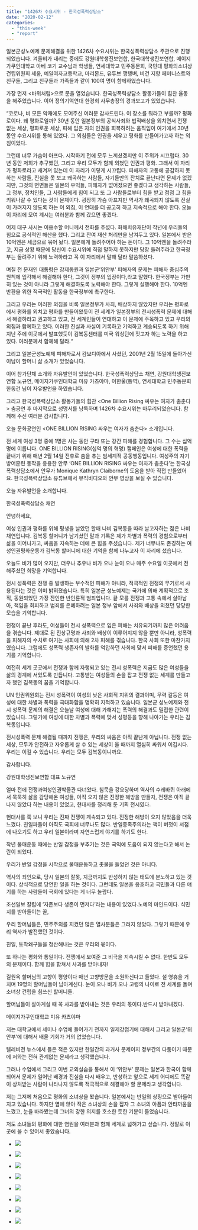 ```yaml
---
title: "1426차 수요시위 - 한국성폭력상담소"
date: "2020-02-12"
categories: 
  - "this-week"
  - "report"
---
```


일본군성노예제 문제해결을 위한 1426차 수요시위는 한국성폭력상담소 주관으로 진행되었습니다. 겨울비가 내리는 중에도 강원대학생진보연합, 한국대학생진보연합, 메이지가쿠인대학교 아베 코기 교수님과 학생들, 연세대학교 민주동문회, 국민대 평화의소녀상 건립위원회 세움, 예일여자고등학교, 마리몬드, 유튜브 맹탱벼, 비건 지향 페미니스트와 친구들, 그리고 친구들과 가족들과 같이 100여 명이 함께하였습니다.

가장 먼저 <바위처럼>으로 문을 열었습니다. 한국성폭력상담소 활동가들이 힘찬 율동을 해주었습니다. 이어 정의기억연대 한경희 사무총장의 경과보고가 있었습니다.

“코로나, 비 모든 악재에도 모여주신 여러분 감사드린다. 이 장소를 뭐라고 부를까? 평화로이다. 왜 평화로일까? 30년 동안 일본정부의 공식사죄와 법적배상을 외치면서 전쟁 없는 세상, 평화로운 세상, 피해 입은 자의 인권을 회복하려는 움직임이 여기에서 30년 동안 수요시위를 통해 있었다. 그 외침들은 인권을 세우고 평화를 만들어가고자 하는 외침이었다.

그런데 너무 가슴이 아프다. 시작하기 전에 모두 느끼셨겠지만 이 주위가 시끄럽다. 30년 동안 저희가 추구했던, 그리고 우리 모두가 함께 외쳤던 인권과 평화. 그래서 이 자리가 평화로라고 새겨져 있는데 이 자리가 이렇게 시끄럽다. 피해자의 고통에 공감하지 못하는 사람들, 진실을 못 보고 왜곡하는 사람들, 자기들만의 잔치로 끝난다면 문제가 없겠지만, 그것의 면면들은 일본의 우익들, 피해자가 없어졌으면 좋겠다고 생각하는 사람들, 그 정부, 정치인들, 그 사람들에게 힘이 되고 또 그 사람들로부터 힘을 받고 점점 그 힘을 키워나갈 수 있다는 것이 문제이다. 굉장히 가슴 아프지만 역사가 왜곡되지 않도록 진실이 가려지지 않도록 하는 이 외침, 이 연대를 더 공고히 하고 지속적으로 해야 한다. 오늘 이 자리에 모여 계시는 여러분과 함께 갔으면 좋겠다.

어제 대구 사시는 이용수할 머니께서 전화를 주셨다. 화해치유재단이 작년에 우리들의 힘으로 공식적인 해산을 했다. 그리고 잔여 재산 처리만을 남겨두고 있다. 일본에서 받은 10억엔은 세금으로 묶어 놨다. 일본에게 돌려주어야 하는 돈이다. 그 10억엔을 돌려주라고, 지금 상황 때문에 당신이 수요시위에 직접 말하지 못하지만 당장 돌려주라고 한국정부는 돌려주기 위해 노력하라고 꼭 이 자리에서 말해 달라 말씀하셨다.

며칠 전 문재인 대통령은 강제동원과 일본군‘위안부’ 피해자의 문제는 피해자 중심주의 원칙에 입각해서 해결해야 한다, 그것이 정부의 입장이다,라고 말했다. 한국정부는 가만히 있는 것이 아니라 그렇게 해결하도록 노력해야 한다. 그렇게 실행해야 한다. 10억엔 반환을 위한 적극적인 활동을 한국정부에 촉구한다.

그리고 우리는 이러한 외침을 비록 일본정부가 사죄, 배상하지 않았지만 우리는 평화로에서 평화를 외치고 평화를 만들어왔듯이 전 세계가 일본정부의 전시성폭력 문제에 대해서 해결하라고 권고하고 있고, 전 세계인들이 연대하고 이 문제에 주목하고 있고 우리의 외침과 함께하고 있다. 이러한 진실과 사실이 기록하고 기억하고 계승되도록 하기 위해 지난 주에 이곳에서 발표했듯이 김복동센터를 미국 워싱턴에 짓고자 하는 노력을 하고 있다. 여러분께서 함께해 달라.“

그리고 일본군성노예제 피해자로서 캄보디아에서 사셨던, 2001년 2월 15일에 돌아가신 이남이 할머니 삶 소개가 있었습니다.

이어 참가단체 소개와 자유발언이 있었습니다. 한국성폭력상담소 채연, 강원대학생진보연합 노규연, 메이지가쿠인대학교 미유 카츠야마, 이한울(통역), 연세대학교 민주동문회 한동건 님이 자유발언을 하였습니다.

그리고 한국성폭력상담소 활동가들의 힘찬 <One Billion Rising 싸우는 여자가 춤춘다> 춤공연 후 마지막으로 성명서를 낭독하며 1426차 수요시위는 마무리되었습니다. 함께해 주신 여러분 감사합니다.

오늘 문화공연인 <ONE BILLION RISING 싸우는 여자가 춤춘다> 소개입니다.

전 세계 여성 3명 중에 1명은 사는 동안 구타 또는 강간 피해를 경험합니다. 그 수는 십억 명에 이릅니다. ONE BILLION RISING(십억 명의 혁명) 캠페인은 여성에 대한 폭력을 끝내기 위해 매년 2월 14일 전후로 춤을 추는 범세계적 공동행동입니다. 여성주의 자기방어훈련 동작을 응용한 안무 ‘ONE BILLION RISING 싸우는 여자가 춤춘다’는 한국성폭력상담소에서 안무가 Monique Kathryn Claiborne의 도움을 받아 직접 만들었어요. 한국성폭력상담소 유튜브에서 뮤직비디오와 안무 영상을 보실 수 있습니다.

오늘 자유발언을 소개합니다.

한국성폭력상담소 채연

안녕하세요,

여성 인권과 평화를 위해 평생을 날았던 할매 나비 김복동을 따라 날고자하는 젊은 나비 채연입니다. 김복동 할머니가 남기셨던 말과 기록은 제가 차별과 폭력의 경험으로부터 삶을 이어나가고, 싸움을 지속하는 데에 큰 힘을 주셨습니다. 제가 너무나도 존경하는 여성인권평화운동가 김복동 할머니에 대한 기억을 함께 나누고자 이 자리에 섰습니다.

오늘도 비가 많이 오지만, 더우나 추우나 비가 오나 눈이 오나 매주 수요일 이곳에서 전해주셨던 희망을 기억합니다.

전시 성폭력은 전쟁 중 발생하는 부수적인 피해가 아니라, 적극적인 전쟁의 무기로서 사용된다는 것은 이미 밝혀졌습니다. 특히 일본군 성노예제는 국가에 의해 계획적으로 조직, 동원되었던 가장 잔인한 반인륜적 범죄입니다. 끝 모를 전쟁과 고통 속에서 살아남아, 책임을 회피하고 범죄를 은폐하려는 일본 정부 앞에서 사죄와 배상을 외쳤던 당당한 모습을 기억합니다.

전쟁이 끝난 후라도, 여성들이 전시 성폭력으로 입은 피해는 치유되기까지 많은 어려움을 겪습니다. 제대로 된 진상규명과 사죄와 배상이 이루어지지 않을 뿐만 아니라, 성폭력을 피해자의 수치로 여기는 사회에 의해 2차 피해를 겪습니다. 한국 사회 또한 마찬가지였습니다. 그럼에도 성폭력 생존자의 발화를 억압하던 사회에 맞서 피해를 증언했던 용기를 기억합니다.

여전히 세계 곳곳에서 전쟁과 함께 자행되고 있는 전시 성폭력은 지금도 많은 여성들을 삶의 경계에 서있도록 만듭니다. 고통받는 여성들의 손을 잡고 전쟁 없는 세계를 만들고자 했던 김복동의 꿈을 기억합니다.

UN 인권위원회는 전시 성폭력이 여성의 낮은 사회적 지위의 결과이며, 무력 갈등은 여성에 대한 차별과 폭력을 극대화함을 명확히 지적하고 있습니다. 일본군 성노예제와 전시 성폭력 문제의 해결은 오늘날 여성에 대해 가해지는 폭력의 해결과도 밀접한 관련이 있습니다. 그렇기에 여성에 대한 차별과 폭력에 맞서 성평등을 향해 나아가는 우리는 김복동입니다.

전시성폭력 문제 해결될 때까지 전쟁은, 우리의 싸움은 아직 끝난게 아닙니다. 전쟁 없는 세상, 모두가 안전하고 자유롭게 살 수 있는 세상이 올 때까지 열심히 싸워서 이깁시다. 우리는 이길 수 있습니다. 우리는 모두 김복동이니까요.

감사합니다.

강원대학생진보연합 대표 노규연

얼마 전에 전쟁과여성인권박물관 다녀왔다. 침묵을 강요당하며 역사의 수레바퀴 아래에서 묵묵히 삶을 감당해온 여성들, 아직 오지 않은 진정한 해방을 만들자, 전쟁은 아직 끝나지 않았다 하는 내용이 있었고, 현대사를 정리해 둔 기획 전시였다.

현대사를 쭉 보니 우리는 진짜 전쟁이 계속되고 있다. 진정한 해방이 오지 않았음을 더욱 느꼈다. 친일파들이 아직도 국회에 너무나도 많다. 반일종족주의라는 책이 버젓이 서점에 나오기도 하고 우리 일본이라며 자연스럽게 야기를 하기도 한다.

작년 불매운동 때에는 반일 감정을 부추기는 것은 국익에 도움이 되지 않는다고 해서 논란이 되었다.

우리가 반일 감정을 시작으로 불매운동하고 촛불을 들었던 것은 아니다.

역사의 죄인으로, 당시 일본의 잘못, 지금까지도 반성하지 않는 태도에 분노하고 있는 것이다. 상식적으로 당연한 일을 하는 것이다. 그런데도 일본을 옹호하고 국민들과 다른 얘기를 하는 사람들이 국회에 있다는 게 너무 놀랍다.

조선일보 칼럼에 ‘자존보다 생존이 먼저다’라는 내용이 있었다.노예의 마인드이다. 식민지를 받아들이는 꼴,

우리 할머님들은, 민주주의를 지켰던 많은 열사분들은 그러지 않았다. 그렇기 때문에 우리 역사가 발전했던 것이다.

친일, 토착왜구들을 청산해내는 것은 우리의 몫이다.

또 하나는 평화와 통일이다. 전쟁에서 보여준 그 비극을 지속시킬 수 없다. 한반도 모두의 문제이다. 함께 힘을 합쳐서 사과를 받아내자!

길원옥 할머님의 고향이 평양이다 매년 고향방문을 소원하신다고 들었다. 설 영휴을 거치며 19명의 할머님들이 남아계신다. 눈이 오나 비가 오나 고령의 나이로 전 세계를 돌며 소녀상 건립을 힘쓰신 할머니들.

할머님들이 살아계실 때 꼭 사과를 받아내는 것은 우리의 몫이다.반드시 받아내겠다.

메이지가쿠인대학교 미유 카츠야마

저는 대학교에서 세미나 수업에 들어가기 전까지 일제강점기에 대해서 그리고 일본군‘위안부’에 대해서 배울 기회가 거의 없었습니다.

텔레비전 뉴스에서 들은 적은 있지만 한일간의 과거사 문제이지 정부간의 다툼이기 때문에 저와는 전혀 관계없는 문제라고 생각했습니다.

그러나 수업에서 그리고 이번 교외실습을 통해서 이 ‘위안부’ 문제는 일본과 한국이 함께 되어서 문제가 일어난 배경과 진실을 다시 배우고, 반성하고 앞으로 세계 어디에도 똑같이 상처받는 사람이 나타나지 않도록 적극적으로 해결해야 할 문제라고 생각합니다.

저는 그저께 처음으로 평화의 소녀상을 봤습니다. 일본에서는 반일의 상징으로 받아들여지고 있습니다. 하지만 옆에 앉아 작은 소녀상의 손을 잡자 그 소녀의 아픔과 안타까움을 느꼈고, 눈을 바라봤는데 그녀의 강한 의지를 호소한 듯한 기분이 들었습니다.

저도 소녀들의 평화에 대한 염원을 여러분과 함께 세계로 넓혀가고 싶습니다. 정말로 이곳에 올 수 있어서 좋았습니다.

- ![](http://womenandwar.net/kr/wp-content/uploads/2020/02/크기변환IMGP5241.jpg)
    
- ![](http://womenandwar.net/kr/wp-content/uploads/2020/02/크기변환IMGP5246.jpg)
    
- ![](http://womenandwar.net/kr/wp-content/uploads/2020/02/크기변환IMGP5250.jpg)
    
- ![](http://womenandwar.net/kr/wp-content/uploads/2020/02/크기변환IMGP5276.jpg)
    
- ![](http://womenandwar.net/kr/wp-content/uploads/2020/02/크기변환IMGP5284.jpg)
    
- ![](http://womenandwar.net/kr/wp-content/uploads/2020/02/크기변환IMGP5289.jpg)
    
- ![](http://womenandwar.net/kr/wp-content/uploads/2020/02/크기변환IMGP5291.jpg)
    
- ![](http://womenandwar.net/kr/wp-content/uploads/2020/02/크기변환IMGP5295.jpg)
